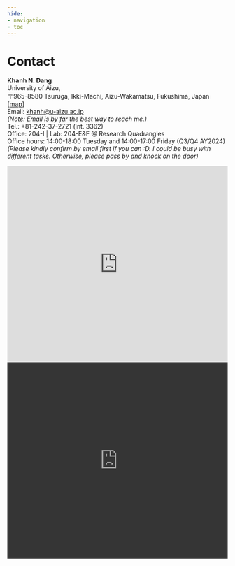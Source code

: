 ```yaml
---
hide:
- navigation
- toc
---
```


# Contact

**Khanh N. Dang**<br>
University of Aizu, <br>
〒965-8580 Tsuruga, Ikki-Machi, Aizu-Wakamatsu, Fukushima, Japan \[[map](https://goo.gl/maps/9CYKa1HMB4EZjKW27)\]  <br>
Email: khanh@u-aizu.ac.jp<br> 
*(Note: Email is by far the best way to reach me.)*<br>
Tel.: +81-242-37-2721 (int. 3362) <br>
Office: 204-I | Lab: 204-E&F @ Research Quadrangles<br>
Office hours: 14:00-18:00 Tuesday and 14:00-17:00 Friday (Q3/Q4 AY2024) <br>
*(Please kindly confirm by email first if you can :D. I could be busy with different tasks. Otherwise, please pass by and knock on the door)*

<iframe src="https://www.google.com/maps/embed?pb=!1m18!1m12!1m3!1d14487.541463273965!2d139.95094514175872!3d37.531947439284544!2m3!1f0!2f0!3f0!3m2!1i1024!2i768!4f13.1!3m3!1m2!1s0x5f8aacc3de73177b%3A0x1bdb5c0c4942862a!2z5Lya5rSl5aSn5a2m!5e0!3m2!1sja!2sjp!4v1733230047100!5m2!1sja!2sjp#only-light" width="100%" height="450" style="border:0; filter:  grayscale(1)" allowfullscreen="" loading="lazy" referrerpolicy="no-referrer-when-downgrade"></iframe>

<iframe src="https://www.google.com/maps/embed?pb=!1m18!1m12!1m3!1d14487.541463273965!2d139.95094514175872!3d37.531947439284544!2m3!1f0!2f0!3f0!3m2!1i1024!2i768!4f13.1!3m3!1m2!1s0x5f8aacc3de73177b%3A0x1bdb5c0c4942862a!2z5Lya5rSl5aSn5a2m!5e0!3m2!1sja!2sjp!4v1733230047100!5m2!1sja!2sjp#only-dark" width="100%" height="450" style="border:0; filter: invert(90%)  grayscale(1)" allowfullscreen="" loading="lazy" referrerpolicy="no-referrer-when-downgrade"></iframe>